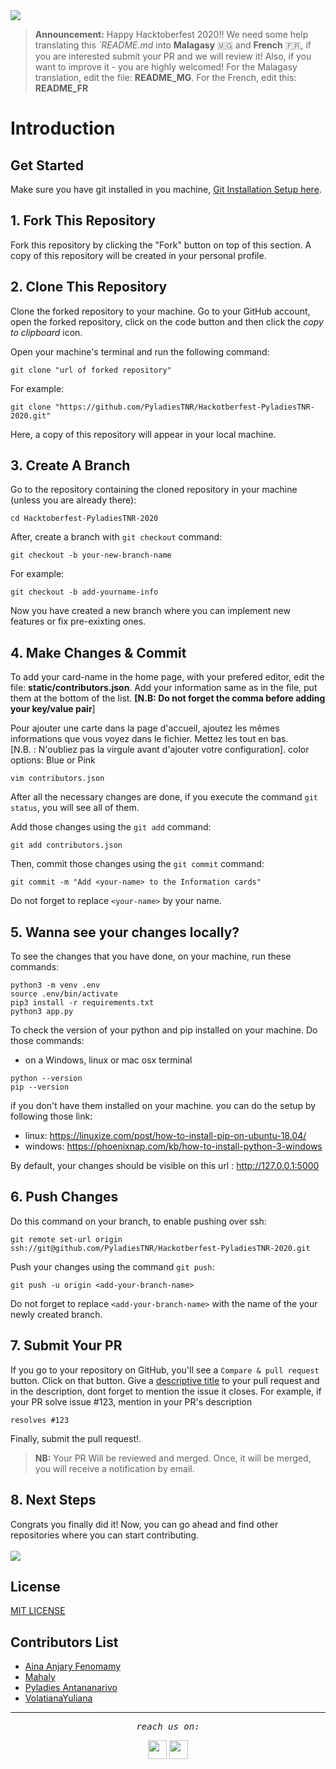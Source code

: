 <img height=auto width=auto src="https://user-images.githubusercontent.com/57705801/135631172-2cc14ad0-c97c-4a98-8d0d-42d26d7b2eb6.png">

> **Announcement:** Happy Hacktoberfest 2020!! We need some help translating this *`*README.md** into **Malagasy** :madagascar: and **French** :fr:, if you are interested submit your PR and we will review it! Also, if you want to improve it - you are highly welcomed! For the Malagasy translation, edit the file: **README_MG**. For the French, edit this: **README_FR** 

# Introduction

## Get Started
Make sure you have git installed in you machine, [Git Installation Setup here](https://help.github.com/articles/set-up-git/).

## 1. Fork This Repository
Fork this repository by clicking the "Fork" button on top of this section.
A copy of this repository will be created in your personal profile.

## 2. Clone This Repository
Clone the forked repository to your machine. Go to your GitHub account, open the forked repository, click on the code button and then click the _copy to clipboard_ icon.

Open your machine's terminal and run the following command:

```
git clone "url of forked repository"
```

For example:

```
git clone "https://github.com/PyladiesTNR/Hackotberfest-PyladiesTNR-2020.git"
```
Here, a copy of this repository will appear in your local machine.

## 3. Create A Branch
Go to the repository containing the cloned repository in your machine (unless you are already there):
```
cd Hacktoberfest-PyladiesTNR-2020
```

After, create a branch with `git checkout` command:

```
git checkout -b your-new-branch-name
```

For example:
```
git checkout -b add-yourname-info
```

Now you have created a new branch where you can implement new features or fix pre-exixting ones.
## 4. Make Changes & Commit
To add your card-name in the home page, with your prefered editor, edit the
file: <strong>static/contributors.json</strong>. Add your information same as in the file, put them at the bottom of the list.  <strong>[N.B: Do not forget the comma before adding your key/value pair</strong>] 

Pour ajouter une carte dans la page d'accueil, ajoutez les mêmes informations que vous
voyez dans le fichier. Mettez les tout en bas.  
[N.B. : N'oubliez pas la virgule avant d'ajouter votre configuration].
color options: Blue or Pink



```
vim contributors.json
````
After all the necessary changes are done, if you execute the command `git status`, you will see all of them.

Add those changes using the `git add` command:

```
git add contributors.json
```
Then, commit those changes using the `git commit` command:

```
git commit -m "Add <your-name> to the Information cards"
```
Do not forget to replace `<your-name>` by your name.

## 5. Wanna see your changes locally?
To see the changes that you have done, on your machine, run these commands:
```
python3 -m venv .env
source .env/bin/activate
pip3 install -r requirements.txt
python3 app.py
```
To check the version of your python and pip installed on your machine. Do those
commands:
- on a Windows, linux or mac osx terminal
```
python --version
pip --version
```

if you don't have them installed on your machine. you can do the setup by following those link:
- linux: https://linuxize.com/post/how-to-install-pip-on-ubuntu-18.04/
- windows: https://phoenixnap.com/kb/how-to-install-python-3-windows

By default, your changes should be visible on this url : http://127.0.0.1:5000 
## 6. Push Changes
Do this command on your branch, to enable pushing over ssh:
```
git remote set-url origin ssh://git@github.com/PyladiesTNR/Hackotberfest-PyladiesTNR-2020.git
```
Push your changes using the command `git push`:

```
git push -u origin <add-your-branch-name>
```

Do not forget to replace `<add-your-branch-name>` with the name of the your newly created branch.
## 7. Submit Your PR 
If you go to your repository on GitHub, you'll see a `Compare & pull request` button. Click on that button.
Give a <a href="">descriptive title</a> to your pull request and in the description, dont forget to mention the issue it closes.
For example, if your PR solve issue #123, mention in your PR's description 
```
resolves #123
```
Finally, submit the pull request!.
> **NB:** Your PR Will be reviewed and merged. Once, it will be merged, you will receive a notification by email.

## 8. Next Steps
Congrats you finally did it! Now, you can go ahead and find other repositories where you can start contributing.
<br><br>
<img align='center' height=auto width=auto src="https://media.giphy.com/media/3otPoS81loriI9sO8o/giphy.gif">
## License
[MIT LICENSE](https://github.com/PyladiesTNR/Hackotberfest-PyladiesTNR-2020/blob/main/LICENSE)

## Contributors List
- [Aina Anjary Fenomamy](https://github.com/anjaniacatus)
- [Mahaly](https://github.com/Mahalinoro)
- [Pyladies Antananarivo](https://github.com/PyladiesTNR)
- [VolatianaYuliana](https://github.com/VolatianaYuliana)


<hr></hr>      
<p align=center>
  <samp align=center><i>reach us on:</i></samp>
</p>

<p align=center>
  <a href="https://web.facebook.com/djangogirlsTNR"><img margin-right=20 height=30 width=30 src="https://github.com/Mahalinoro/Hackotberfest-PyladiesTNR-2020/blob/main/public/facebook.png"></a>
  <a href="https://twitter.com/PyladiesTNR"><img height=30 width=30 src="https://github.com/Mahalinoro/Hackotberfest-PyladiesTNR-2020/blob/main/public/twitterlight.png"></a>
</p>


